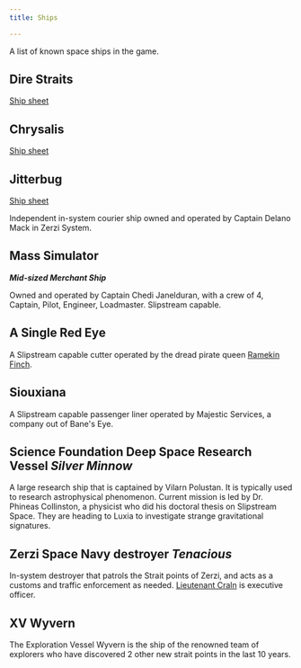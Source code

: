```yaml
---
title: Ships

---
```


A list of known space ships in the game.

<!--more-->

## Dire Straits

[Ship sheet](ships/dire-straits)

## Chrysalis

[Ship sheet](ships/chrysalis)

## Jitterbug

[Ship sheet](ships/jitterbug)

Independent in-system courier ship owned and operated by Captain Delano
Mack in Zerzi System.

## Mass Simulator

**_Mid-sized Merchant Ship_**

Owned and operated by Captain Chedi Janelduran, with a crew of 4, Captain, Pilot, Engineer, Loadmaster. Slipstream capable.

## A Single Red Eye

A Slipstream capable cutter operated by the dread pirate queen [Ramekin
Finch](faces#pirate-queen-ramekin-finch).

## Siouxiana

A Slipstream capable passenger liner operated by Majestic Services, a
company out of Bane's Eye.

## Science Foundation Deep Space Research Vessel *Silver Minnow*

A large research ship that is captained by Vilarn Polustan. It is
typically used to research astrophysical phenomenon. Current mission is
led by Dr. Phineas Collinston, a physicist who did his doctoral thesis
on Slipstream Space. They are heading to Luxia to investigate strange
gravitational signatures.

## Zerzi Space Navy destroyer *Tenacious*

In-system destroyer that patrols the Strait points of Zerzi, and acts as
a customs and traffic enforcement as needed. [Lieutenant Craln](faces#lieutenant-craln) is
executive officer.

## XV Wyvern

The Exploration Vessel Wyvern is the ship of the renowned team of explorers who have discovered 2 other new strait points in the last 10 years.
